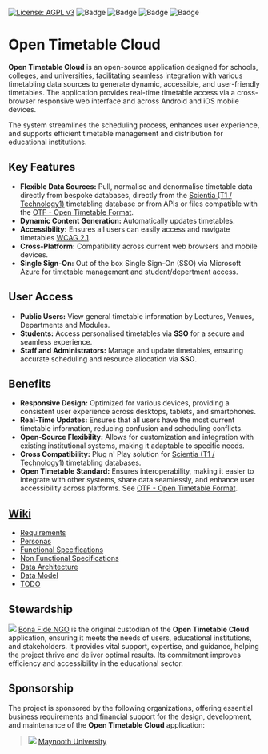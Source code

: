 [![License: AGPL v3](https://img.shields.io/badge/License-AGPL%20v3-blue.svg)](https://www.gnu.org/licenses/agpl-3.0)
![Badge](https://img.shields.io/badge/Analysis-DONE-green)
![Badge](https://img.shields.io/badge/Design-DONE-green)
![Badge](https://img.shields.io/badge/Implementation-DONE-green)
![Badge](https://img.shields.io/badge/Testing-IN_PROGRESS-yellow)

# Open Timetable Cloud
**Open Timetable Cloud** is an open-source application designed for schools, colleges, and universities, facilitating seamless integration with various timetabling data sources to generate dynamic, accessible, and user-friendly timetables. The application provides real-time timetable access via a cross-browser responsive web interface and across Android and iOS mobile devices.

The system streamlines the scheduling process, enhances user experience, and supports efficient timetable management and distribution for educational institutions.

## Key Features
- **Flexible Data Sources:** Pull, normalise and denormalise timetable data directly from bespoke databases, directly from the [Scientia (T1 / Technology1)](https://www.technology1.com/products/timetabling-and-scheduling) timetabling database or from APIs or files compatible with the [OTF - Open Timetable Format](https://github.com/bonafide-ngo/opentimetable-standard).
- **Dynamic Content Generation:** Automatically updates timetables.
- **Accessibility:** Ensures all users can easily access and navigate timetables [WCAG 2.1](https://www.w3.org/WAI/WCAG22/quickref/?versions=2.1).
- **Cross-Platform:** Compatibility across current web browsers and mobile devices.
- **Single Sign-On:** Out of the box Single Sign-On (SSO) via Microsoft Azure for timetable management and student/depertment access.
## User Access
- **Public Users:** View general timetable information by Lectures, Venues, Departments and Modules.
- **Students:** Access personalised timetables via **SSO** for a secure and seamless experience.
- **Staff and Administrators:** Manage and update timetables, ensuring accurate scheduling and resource allocation via **SSO**.

## Benefits
- **Responsive Design:** Optimized for various devices, providing a consistent user experience across desktops, tablets, and smartphones.
- **Real-Time Updates:** Ensures that all users have the most current timetable information, reducing confusion and scheduling conflicts.
- **Open-Source Flexibility:** Allows for customization and integration with existing institutional systems, making it adaptable to specific needs.
- **Cross Compatibility:** Plug n' Play solution for [Scientia (T1 / Technology1)](https://www.technology1.com/products/timetabling-and-scheduling) timetabling databases.
- **Open Timetable Standard:** Ensures interoperability, making it easier to integrate with other systems, share data seamlessly, and enhance user accessibility across platforms. See [OTF - Open Timetable Format](https://github.com/bonafide-ngo/opentimetable-standard).

## [Wiki](https://github.com/bonafide-ngo/opentimetable-cloud/wiki)
- [Requirements](https://github.com/bonafide-ngo/opentimetable-cloud/wiki/Requirements)
- [Personas](https://github.com/bonafide-ngo/opentimetable-cloud/wiki/Personas)
- [Functional Specifications](https://github.com/bonafide-ngo/opentimetable-cloud/wiki/Functional-Specifications)
- [Non Functional Specifications](https://github.com/bonafide-ngo/opentimetable-cloud/wiki/Non-Functional-Specifications)
- [Data Architecture](https://github.com/bonafide-ngo/opentimetable-cloud/wiki/Data-Architecture)
- [Data Model](https://github.com/bonafide-ngo/opentimetable-cloud/wiki/Data-Model)
- [TODO](https://github.com/bonafide-ngo/opentimetable-cloud/wiki/TODO)

## Stewardship
![](https://bonafide.ngo/img/favicon/favicon-32x32.png) [Bona Fide NGO](https://bonafide.ngo) is the original custodian of the **Open Timetable Cloud** application, ensuring it meets the needs of users, educational institutions, and stakeholders. It provides vital support, expertise, and guidance, helping the project thrive and deliver optimal results. Its commitment improves efficiency and accessibility in the educational sector.

## Sponsorship
The project is sponsored by the following organizations, offering essential business requirements and financial support for the design, development, and maintenance of the **Open Timetable Cloud** application:
> ![](https://www.maynoothuniversity.ie/sites/default/files/favicon.ico) [Maynooth University](https://mu.ie)

